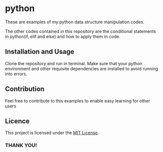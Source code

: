 # python
These are examples of my python data structure manipulation codes.

The other codes contained in this repository are the conditional statements in python(if, elif and else) and how to apply them in code. 

## Installation and Usage
Clone the repository and run in terminal. 
Make sure that your python environment and other requisite dependencies are installed to avoid running into errors.

## Contribution
Feel free to contribute to this examples to enable easy learning for other users

## Licence
This project is licensed under the [MIT License](LICENSE).

### THANK YOU!
